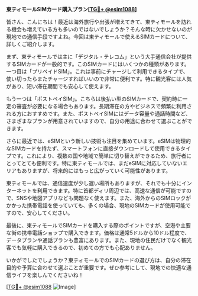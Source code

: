 **東ティモールSIMカード購入プラン[[TG💪+ @esim1088](https://t.me/s/esim1088)]**

皆さん、こんにちは！最近は海外旅行や出張が増えてきて、東ティモールを訪れる機会も増えている方も多いのではないでしょうか？そんな時に欠かせないのが現地での通信手段ですよね。今回は東ティモールで使えるSIMカードについて、詳しくご紹介します。

まず、東ティモールでは主に「デジタル・テレコム」という大手通信会社が提供するSIMカードが一般的です。このSIMカードにはいくつかの種類があります。一つ目は「プリペイドSIM」。これは事前にチャージして利用できるタイプで、使い切ったらまたチャージすればいいので非常に便利です。特に観光客には人気があり、短い滞在期間でも安心して使えます。

もう一つは「ポストペイSIM」。こちらは後払い型のSIMカードで、契約時に一定の審査が必要になる場合もあります。長期滞在の方やビジネスで頻繁に利用される方におすすめです。また、ポストペイSIMにはデータ容量や通話時間など、さまざまなプランが用意されていますので、自分の用途に合わせて選ぶことができます。

さらに最近では、eSIMという新しい技術も注目を集めています。eSIMは物理的なSIMカードを持たず、スマートフォンに直接ダウンロードして使用できるタイプです。これにより、複数の国や地域で簡単に切り替えができるため、旅行者にとってとても便利です。特に東ティモールでは、まだeSIMに対応していないエリアもありますが、将来的にはもっと広がっていく可能性があります。

東ティモールでは、通信速度が少し遅い場所もありますが、それでも十分にインターネットを利用できます。特に首都ディリ周辺では、高速な通信が可能ですので、SNSや地図アプリなども問題なく使えます。また、海外からのSIMロックがかかった携帯電話を使っていても、多くの場合、現地のSIMカードが使用可能ですので、安心してください。

最後に、東ティモールでSIMカードを購入する際のポイントですが、空港や主要な街の携帯電話ショップで購入できます。価格は通常5ドルから10ドル程度で、データプランや通話プランも豊富にあります。また、現地の住民だけでなく観光客でも気軽に購入できるので、初めての方でも心配ありません。

いかがでしたでしょうか？東ティモールでのSIMカードの選び方は、自分の滞在目的や予算に合わせて選ぶことが重要です。ぜひ参考にして、現地での快適な通信ライフを楽しんでくださいね！

[[TG💪+ @esim1088](https://t.me/s/esim1088) ![Image](https://i.postimg.cc/Y0z9fWf4/image.png)]